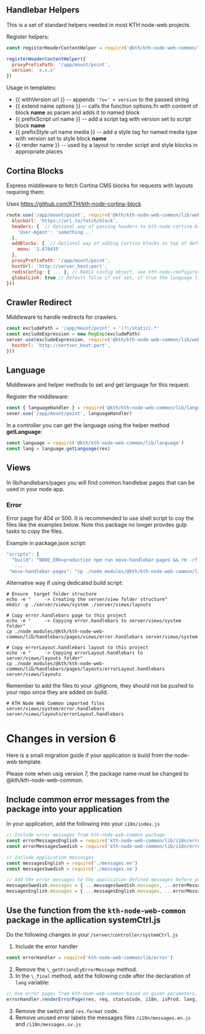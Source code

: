 ## Handlebar Helpers

This is a set of standard helpers needed in most KTH node-web projects.

Register helpers:

```JavaScript
const registerHeaderContentHelper = require('@kth/kth-node-web-common/lib/handlebars/helpers/headerContent')

registerHeaderContentHelper({
  proxyPrefixPath: '/app/mount/point',
  version: 'x.x.x'
})
```

Usage in templates:

- {{ withVersion url }} -- appends `'?v=' + version` to the passed string
- {{ extend name options }} -- calls the function options.fn with content of block **name** as param and adds it to named block
- {{ prefixScript url name }} -- add a script tag with version set to script block **name**
- {{ prefixStyle url name media }} -- add a style tag for named media type with version set to style block **name**
- {{ render name }} -- used by a layout to render script and style blocks in appropriate places

## Cortina Blocks

Express middleware to fetch Cortina CMS blocks for requests with layouts requiring them:

Uses https://github.com/KTH/kth-node-cortina-block

```JavaScript
route.use('/app/mount/point', require('@kth/kth-node-web-common/lib/web/cortina')({
  blockUrl: 'https://url.to/fetch/block',
  headers: {  // Optional way of passing headers to kth-node-cortina-block request
    'User-Agent': 'something...'
  },
  addBlocks: {  // Optional way of adding Cortina blocks on top of defaults
    menu: '1.678435'
  },
  proxyPrefixPath: '/app/mount/point',
  hostUrl: 'http://server_host:port',
  redisConfig: { ... }, // Redis config object, see kth-node-configuration
  globalLink: true // Default false if not set, if true the language link point to the startpage of KTH
}))
```

## Crawler Redirect

Middleware to handle redirects for crawlers.

```JavaScript
const excludePath = '/app/mount/point' + '(?!/static).*'
const excludeExpression = new RegExp(excludePath)
server.use(excludeExpression, require('@kth/kth-node-web-common/lib/web/crawlerRedirect')({
  hostUrl: 'http://sertver_host:port',
}))
```

## Language

Middleware and helper methods to set and get language for this request.

Register the middleware:

```JavaScript
const { languageHandler } = require('@kth/kth-node-web-common/lib/language')
sever.use('/app/mount/point', languageHandler)
```

In a controller you can get the language using the helper method **getLanguage**:

```JavaScript
const language = require('@kth/kth-node-web-common/lib/language')
const lang = language.getLanguage(res)

```

## Views

In lib/handlebars/pages you will find common handlebar pages that can be used in your node app.

### Error

Error page for 404 or 500. It is recommended to use shell script to coy the files like the examples below.
Note this package no longer provdes gulp tasks to copy the files.

Example in package.json script:

```JavaScript
"scripts": {
  "build": "NODE_ENV=production npm run move-handlebar-pages && rm -rf dist && npm run app && npm run vendor",
   ...
 "move-handlebar-pages": "cp ./node_modules/@kth/kth-node-web-common/lib/handlebars/pages/views/error.handlebars ./server/views/system/error.handlebars && cp ./node_modules/@kth/kth-node-web-common/lib/handlebars/pages/layouts/errorLayout.handlebars ./server/views/layouts/errorLayout.handlebars"
```

Alternative way if using dedicated build script:

```
# Ensure  target folder structure
echo -e "     -> Creating the server/view folder structure"
mkdir -p ./server/views/system ./server/views/layouts

# Copy error.handlebars page to this project
echo -e "     -> Copying error.handlebars to server/views/system folder"
cp ./node_modules/@kth/kth-node-web-common/lib/handlebars/pages/views/error.handlebars server/views/system

# Copy errorLayout.handlebars layout to this project
echo -e "     -> Copying errorLayout.handlebars to server/views/layouts folder"
cp ./node_modules/@kth/kth-node-web-common/lib/handlebars/pages/layouts/errorLayout.handlebars server/views/layouts

```

Remember to add the files to your .gitignore, they should not be pushed to your repo since they are added on build.

```
# KTH Node Web Common imported files
server/views/system/error.handlebars
server/views/layouts/errorLayout.handlebars
```

# Changes in version 6

Here is a small migration guide if your application is build from the node-web template.

Please note when usig version 7, the package name must be changed to @kth/kth-node-web-common.

## Include common error messages from the package into your application

In your application, add the following into your `i18n/index.js`

```JavaScript
// Include error messages from kth-node-web-common package
const errorMessagesEnglish = require('kth-node-web-common/lib/i18n/errorMessages.en')
const errorMessagesSwedish = require('kth-node-web-common/lib/i18n/errorMessages.sv')

// Include application messasges
const messagesEnglish = require('./messages.en')
const messagesSwedish = require('./messages.se')

// Add the error messages to the application defined messages before pushing them.
messagesSwedish.messages = { ...messagesSwedish.messages, ...errorMessagesSwedish.messages }
messagesEnglish.messages = { ...messagesEnglish.messages, ...errorMessagesEnglish.messages }

```

## Use the function from the `kth-node-web-common` package in the apllication systemCtrl.js

Do the following changes in your `/server/controller/systemCtrl.js`

1. Include the error handler

```JavaScript
const errorHandler = require('kth-node-web-common/lib/error')
```

2. Remove the `\_getFriendlyErrorMessage` method.
3. In the `\_final` method, add the following code after the declaration of `lang` variable:

```JavaScript
// Use error pages from kth-node-web-common based on given parameters.
errorHandler.renderErrorPage(res, req, statusCode, i18n, isProd, lang, err)
```

3. Remove the switch and `res.format` code.
4. Remove unused error labels the messages files `/i18n/messages.en.js` and `/i18n/messages.sv.js`
